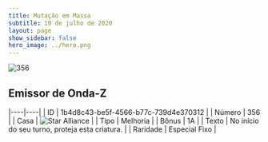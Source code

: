 ```yaml
---
title: Mutação em Massa
subtitle: 10 de julho de 2020
layout: page
show_sidebar: false
hero_image: ../hero.png
---
```


![356](https://cdn.keyforgegame.com/media/card_front/pt/479_356_58JWRV9JVR9W_pt.png)

## Emissor de Onda-Z

|----|----|
| ID | 1b4d8c43-be5f-4566-b77c-739d4e370312 |
| Número | 356 |
| Casa | ![Star Alliance](https://archonarcana.com/images/thumb/7/7d/Star_Alliance.png/22px-Star_Alliance.png "Aliança Estelar") |
| Tipo | Melhoria |
| Bônus | 1A |
| Texto | No início do seu turno, proteja esta criatura. |
| Raridade | Especial Fixo |
